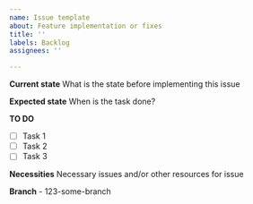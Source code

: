 ```yaml
---
name: Issue template
about: Feature implementation or fixes
title: ''
labels: Backlog
assignees: ''

---
```


**Current state**
What is the state before implementing this issue

**Expected state**
When is the task done?

**TO DO**
- [ ] Task 1
- [ ] Task 2
- [ ] Task 3

**Necessities**
Necessary issues and/or other resources for issue

**Branch**
<ISSUE NUMBER>-<BRANCH NAME>
123-some-branch
